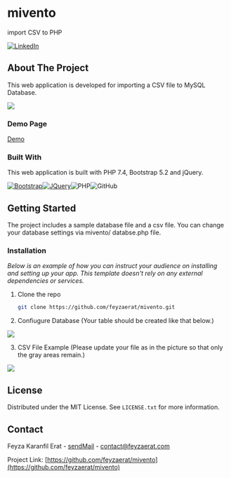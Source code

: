 # mivento
 import CSV to PHP

 
 <!-- Improved compatibility of back to top link: See: https://github.com/feyzaerat/mivento/blob/master/README.md -->
<a name="readme-top"></a>
<!--
*** Thanks for checking out the Best-README-Template. If you have a suggestion
*** that would make this better, please fork the repo and create a pull request
*** or simply open an issue with the tag "enhancement".
*** Don't forget to give the project a star!
*** Thanks again! Now go create something AMAZING! :D
-->



<!-- PROJECT SHIELDS -->
<!--
*** I'm using markdown "reference style" links for readability.
*** Reference links are enclosed in brackets [ ] instead of parentheses ( ).
*** See the bottom of this document for the declaration of the reference variables
*** for contributors-url, forks-url, etc. This is an optional, concise syntax you may use.
*** https://www.markdownguide.org/basic-syntax/#reference-style-links
-->

[![LinkedIn][linkedin-shield]][linkedin-url]

</div>


<!-- ABOUT THE PROJECT -->
## About The Project

This web application is developed for importing a CSV file to MySQL Database.

[![](https://demo.feyzaerat.com/mivento/mivento_home.jpg)](https://demo.feyzaerat.com/mivento/mivento_home.jpg)



### Demo Page

[Demo]

### Built With

This web application is built with PHP 7.4, Bootstrap 5.2 and jQuery.

[![Bootstrap][Bootstrap.com]][Bootstrap-url][![JQuery][JQuery.com]][JQuery-url]![PHP](https://img.shields.io/badge/php-%23777BB4.svg?style=for-the-badge&logo=php&logoColor=white)![GitHub](https://img.shields.io/badge/github-%23121011.svg?style=for-the-badge&logo=github&logoColor=white)



<!-- GETTING STARTED -->
## Getting Started

The project includes a sample database file and a csv file.
You can change your database settings via mivento/ databse.php file.

### Installation

_Below is an example of how you can instruct your audience on installing and setting up your app. This template doesn't rely on any external dependencies or services._

1. Clone the repo
   ```sh
   git clone https://github.com/feyzaerat/mivento.git
   ```
2. Confiugure Database  (Your table should be created like that below.)

[![](https://demo.feyzaerat.com/mivento/db_table.jpg)](https://demo.feyzaerat.com/mivento/mivento_home.jpg)

3. CSV File Example (Please update your file as in the picture so that only the gray areas remain.)

[![](https://demo.feyzaerat.com/mivento/csv.jpg)](https://demo.feyzaerat.com/mivento/csv.jpg)

<!-- LICENSE -->
## License

Distributed under the MIT License. See `LICENSE.txt` for more information.




<!-- CONTACT -->
## Contact

Feyza Karanfil Erat - [sendMail](mailto:contact@feyzaerat.com) - contact@feyzaerat.com

Project Link: [https://github.com/feyzaerat/mivento](https://github.com/feyzaerat/mivento)


<!-- MARKDOWN LINKS & IMAGES -->
<!-- https://www.markdownguide.org/basic-syntax/#reference-style-links -->
[stars-url]: https://github.com/othneildrew/Best-README-Template/stargazers
[linkedin-shield]: https://img.shields.io/badge/-LinkedIn-black.svg?style=for-the-badge&logo=linkedin&colorB=555
[linkedin-url]: https://www.linkedin.com/in/feyzakaranfilerat/
[product-screenshot]: images/screenshot.png
[Next.js]: https://img.shields.io/badge/next.js-000000?style=for-the-badge&logo=nextdotjs&logoColor=white
[Next-url]: https://nextjs.org/
[React.js]: https://img.shields.io/badge/React-20232A?style=for-the-badge&logo=react&logoColor=61DAFB
[React-url]: https://reactjs.org/
[Vue.js]: https://img.shields.io/badge/Vue.js-35495E?style=for-the-badge&logo=vuedotjs&logoColor=4FC08D
[Vue-url]: https://vuejs.org/
[Angular.io]: https://img.shields.io/badge/Angular-DD0031?style=for-the-badge&logo=angular&logoColor=white
[Angular-url]: https://angular.io/
[Svelte.dev]: https://img.shields.io/badge/Svelte-4A4A55?style=for-the-badge&logo=svelte&logoColor=FF3E00
[Svelte-url]: https://svelte.dev/
[Bootstrap.com]: https://img.shields.io/badge/Bootstrap-563D7C?style=for-the-badge&logo=bootstrap&logoColor=white
[Bootstrap-url]: https://getbootstrap.com
[JQuery.com]: https://img.shields.io/badge/jQuery-0769AD?style=for-the-badge&logo=jquery&logoColor=white
[JQuery-url]: https://jquery.com 
[Demo]: https://demo.feyzaerat.com/mivento 

